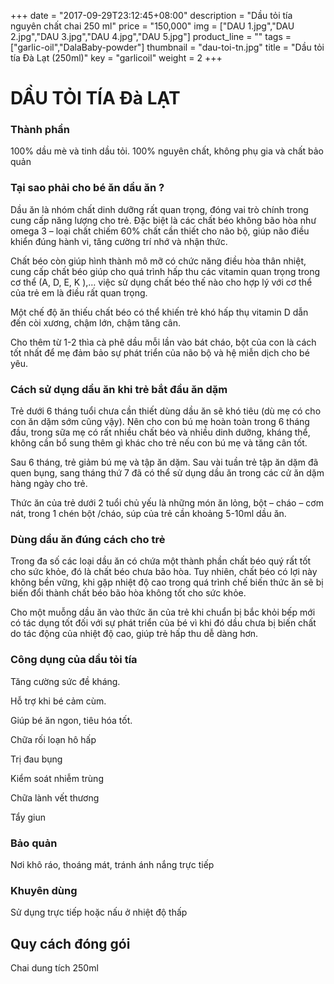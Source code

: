 +++
date = "2017-09-29T23:12:45+08:00"
description = "Dầu tỏi tía nguyên chất chai 250 ml"
price = "150,000"
img = ["DAU 1.jpg","DAU 2.jpg","DAU 3.jpg","DAU 4.jpg","DAU 5.jpg"]
product_line = ""
tags = ["garlic-oil","DalaBaby-powder"]
thumbnail = "dau-toi-tn.jpg"
title = "Dầu tỏi tía Đà Lạt (250ml)"
key = "garlicoil"
weight = 2
+++

# DẦU TỎI TÍA Đà LẠT

### Thành phần
100% dầu mè và tinh dầu tỏi. 100% nguyên chất, không phụ gia và chất bảo quản

### Tại sao phải cho bé ăn dầu ăn ?

Dầu ăn là nhóm chất dinh dưỡng rất quan trọng, đóng vai trò chính trong cung cấp năng lượng cho trẻ. Đặc biệt là các chất béo không bão hòa như omega 3 – loại chất chiếm 60% chất cần thiết cho não bộ, giúp não điều khiển đúng hành vi, tăng cường trí nhớ và nhận thức. 

Chất béo còn giúp hình thành mô mỡ có chức năng điều hòa thân nhiệt, cung cấp chất béo giúp cho quá trình hấp thu các vitamin quan trọng trong cơ thể (A, D, E, K ),… việc sử dụng chất béo thế nào cho hợp lý với cơ thể của trẻ em là điều rất quan trọng.

Một chế độ ăn thiếu chất béo có thể khiến trẻ khó hấp thụ vitamin D dẫn đến còi xương, chậm lớn, chậm tăng cân.

Cho thêm từ 1-2 thìa cà phê dầu mỗi lần vào bát cháo, bột của con là cách tốt nhất để mẹ đảm bảo sự phát triển của não bộ và hệ miễn dịch cho bé yêu.

### Cách sử dụng dầu ăn khi trẻ bắt đầu ăn dặm

Trẻ dưới 6 tháng tuổi chưa cần thiết dùng dầu ăn sẽ khó tiêu (dù mẹ có cho con ăn dặm sớm cũng vậy). Nên cho con bú mẹ hoàn toàn trong 6 tháng đầu, trong sữa mẹ có rất nhiều chất béo và nhiều dinh dưỡng, kháng thể, không cần bổ sung thêm gì khác cho trẻ nếu con bú mẹ và tăng cân tốt.

Sau 6 tháng, trẻ giảm bú mẹ và tập ăn dặm. Sau vài tuần trẻ tập ăn dặm đã quen bụng, sang tháng thứ 7 đã có thể sử dụng dầu ăn trong các cử ăn dặm hàng ngày cho trẻ.

Thức ăn của trẻ dưới 2 tuổi chủ yếu là những món ăn lỏng, bột – cháo – cơm nát, trong 1 chén bột /cháo, súp của trẻ cần khoảng 5-10ml dầu ăn.

### Dùng dầu ăn đúng cách cho trẻ 

Trong đa số các loại dầu ăn có chứa một thành phần chất béo quý rất tốt cho sức khỏe, đó là chất béo chưa bão hòa. Tuy nhiên, chất béo có lợi này không bền vững, khi gặp nhiệt độ cao trong quá trình chế biến thức ăn sẽ bị biến đổi thành chất béo bão hòa không tốt cho sức khỏe.

Cho một muỗng dầu ăn vào thức ăn của trẻ khi chuẩn bị bắc khỏi bếp mới có tác dụng tốt đối với sự phát triển của bé vì khi đó dầu chưa bị biến chất do tác động của nhiệt độ cao, giúp trẻ hấp thu dễ dàng hơn.

### Công dụng của dầu tỏi tía
Tăng cường sức đề kháng.

Hỗ trợ khi bé cảm cùm.

Giúp bé ăn ngon, tiêu hóa tốt.

Chữa rối loạn hô hấp

Trị đau bụng

Kiểm soát nhiễm trùng

Chữa lành vết thương

Tẩy giun

### Bảo quản

Nơi khô ráo, thoáng mát, tránh ánh nắng trực tiếp

### Khuyên dùng

Sử dụng trực tiếp hoặc 
nấu ở nhiệt độ thấp

## Quy cách đóng gói
Chai dung tích 250ml